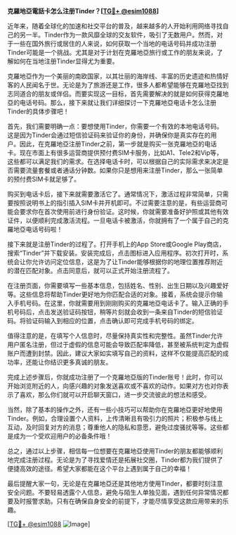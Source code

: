 **克羅地亞電話卡怎么注册Tinder？[[TG💪+ @esim1088](https://t.me/s/esim1088)]**

近年来，随着全球化的加速和社交平台的普及，越来越多的人开始利用网络寻找自己的另一半。Tinder作为一款风靡全球的交友软件，吸引了无数用户。然而，对于一些在国外旅行或居住的人来说，如何获取一个当地的电话号码并成功注册Tinder可能是一个挑战。尤其是对于计划在克羅地亞旅行或工作的朋友来说，了解如何在当地注册Tinder显得尤为重要。

克羅地亞作为一个美丽的南欧国家，以其壮丽的海岸线、丰富的历史遗迹和热情好客的人民闻名于世。无论是为了旅游还是工作，很多人都希望能够在克羅地亞找到志同道合的朋友或伴侣。而要实现这一目标，首先需要解决的就是如何获得克羅地亞的电话号码。那么，接下来就让我们详细探讨一下克羅地亞电话卡怎么注册Tinder的具体步骤吧！

首先，我们需要明确一点：要想使用Tinder，你需要一个有效的本地电话号码。这是因为Tinder会通过短信验证码来验证你的身份，并确保你是真实存在的用户。因此，在克羅地亞注册Tinder之前，第一步就是购买一张克羅地亞的电话卡。现在市面上有很多运营商提供预付费SIM卡服务，比如A1、Tele2和Vip等，这些都可以满足我们的需求。在选择电话卡时，可以根据自己的实际需求来决定是否需要流量套餐或者通话分钟数。如果你只是想用来注册Tinder，那么一张简单的预付费SIM卡就足够了。

购买到电话卡后，接下来就需要激活它了。通常情况下，激活过程非常简单，只需要按照说明书上的指引插入SIM卡并开机即可。不过需要注意的是，有些运营商可能会要求你在首次使用前进行身份验证。这时候，你就需要准备好护照或其他有效证件，以便顺利完成激活流程。一旦电话卡被激活，你就拥有了一个属于自己的克羅地亞电话号码啦！

接下来就是注册Tinder的过程了。打开手机上的App Store或Google Play商店，搜索“Tinder”并下载安装。安装完成后，点击图标进入应用程序。初次打开时，系统会让你允许访问定位信息，这是为了让Tinder能够根据你的地理位置推荐附近的潜在匹配对象。点击同意后，就可以正式开始注册流程了。

在注册页面，你需要填写一些基本信息，包括姓名、性别、出生日期以及兴趣爱好等。这些信息将帮助Tinder更好地为你匹配合适的对象。接着，系统会提示你输入手机号码。在这里，你就需要用到刚刚购买的克羅地亞电话卡了。输入正确的手机号码后，点击发送验证码按钮，稍等片刻就会收到一条来自Tinder的短信验证码。将验证码输入到相应的位置，点击确认即可完成手机号码的绑定。

值得注意的是，在填写个人信息时，尽量保持真实性和完整性。虽然Tinder允许用户匿名注册，但过于虚假的信息可能会导致匹配率降低，甚至被系统判定为虚假账户而遭到封禁。因此，建议大家如实填写自己的资料，这样不仅能提高匹配的成功率，还能让你结识更多真诚的朋友。

完成上述步骤后，你就成功注册了一个克羅地亞版的Tinder账号！此时，你可以开始浏览附近的人，向感兴趣的对象发送喜欢或不喜欢的动作。如果对方也对你表示了喜欢，那么你们就可以开启聊天窗口，进一步交流彼此的想法和感受。

当然，除了基本的操作之外，还有一些小技巧可以帮助你在克羅地亞更好地使用Tinder。例如，合理设置个人资料，上传清晰且有吸引力的照片；积极参与线上互动，及时回复对方的消息；尊重他人的隐私和意愿，避免过度骚扰等等。这些都是成为一个受欢迎用户的必备条件哦！

总之，通过以上步骤，相信每一位想要在克羅地亞使用Tinder的朋友都能够顺利地完成注册过程。无论是为了寻找爱情还是拓展社交圈，Tinder都为我们提供了便捷高效的途径。希望大家都能在这个平台上遇到属于自己的幸福！

最后提醒大家一句，无论是在克羅地亞还是其他地方使用Tinder，都要时刻注意安全问题。不要轻易透露个人信息，避免与陌生人单独见面，遇到任何异常情况都要及时报警求助。只有在确保自身安全的前提下，才能尽情享受这款应用带来的乐趣。

[[TG💪+ @esim1088](https://t.me/s/esim1088) ![Image](https://i.postimg.cc/4NQfJmqS/Snipaste-2025-05-13-00-14-12.png)]